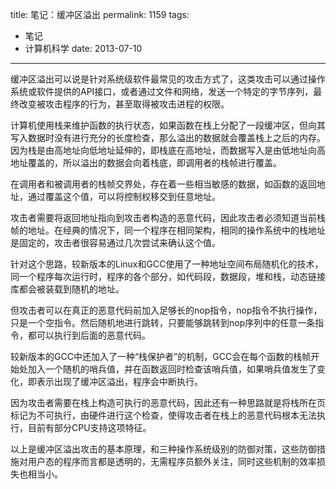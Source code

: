 title: 笔记：缓冲区溢出
permalink: 1159
tags:
  - 笔记
  - 计算机科学
date: 2013-07-10
---

缓冲区溢出可以说是针对系统级软件最常见的攻击方式了，这类攻击可以通过操作系统或软件提供的API接口，或者通过文件和网络，发送一个特定的字节序列，最终改变被攻击程序的行为，甚至取得被攻击进程的权限。

计算机使用栈来维护函数的执行状态，如果函数在栈上分配了一段缓冲区，但向其写入数据时没有进行充分的长度检查，那么溢出的数据就会覆盖栈上之后的内存。因为栈是由高地址向低地址延伸的，即栈底在高地址，而数据写入是由低地址向高地址覆盖的，所以溢出的数据会向着栈底，即调用者的栈帧进行覆盖。

在调用者和被调用者的栈帧交界处，存在着一些相当敏感的数据，如函数的返回地址，通过覆盖这个值，可以将控制权移交到任意地址。

攻击者需要将返回地址指向到攻击者构造的恶意代码，因此攻击者必须知道当前栈帧的地址。在经典的情况下，同一个程序在相同架构，相同的操作系统中的栈地址是固定的，攻击者很容易通过几次尝试来确认这个值。

针对这个思路，较新版本的Linux和GCC使用了一种地址空间布局随机化的技术，同一个程序每次运行时，程序的各个部分，如代码段，数据段，堆和栈，动态链接库都会被装载到随机的地址。

但攻击者可以在真正的恶意代码前加入足够长的nop指令，nop指令不执行操作，只是一个空指令。然后随机地进行跳转，只要能够跳转到nop序列中的任意一条指令，都可以执行到后面的恶意代码。

较新版本的GCC中还加入了一种“栈保护者”的机制，GCC会在每个函数的栈帧开始处加入一个随机的哨兵值，并在函数返回时检查该哨兵值，如果哨兵值发生了变化，即表示出现了缓冲区溢出，程序会中断执行。

因为攻击者需要在栈上构造可执行的恶意代码，因此还有一种思路就是将栈所在页标记为不可执行，由硬件进行这个检查，使得攻击者在栈上的恶意代码根本无法执行，目前有部分CPU支持这项特征。

以上是缓冲区溢出攻击的基本原理，和三种操作系统级别的防御对策，这些防御措施对用户态的程序而言都是透明的，无需程序员额外关注，同时这些机制的效率损失也相当小。
